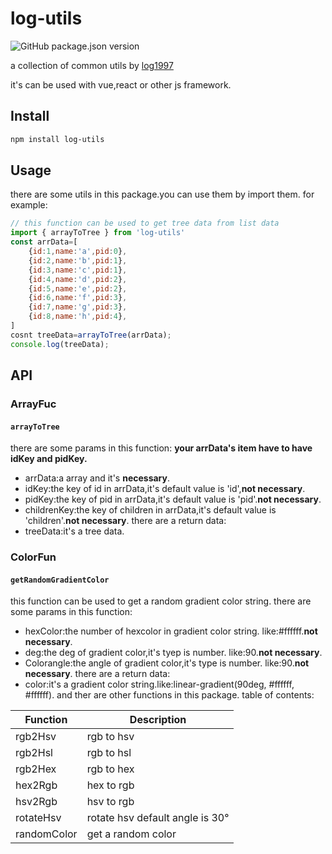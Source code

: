 # log-utils
<p><img alt="GitHub package.json version" src="https://img.shields.io/github/package-json/v/log1997/log-utils"></p>

a collection of common utils by [log1997](https://github.com/LOG1997)

it's can be used with vue,react or other js framework.

## Install

```bash
npm install log-utils
```

## Usage

there are some utils in this package.you can use them by import them.
for example:
```js
// this function can be used to get tree data from list data
import { arrayToTree } from 'log-utils'
const arrData=[
    {id:1,name:'a',pid:0},
    {id:2,name:'b',pid:1},
    {id:3,name:'c',pid:1},
    {id:4,name:'d',pid:2},
    {id:5,name:'e',pid:2},
    {id:6,name:'f',pid:3},
    {id:7,name:'g',pid:3},
    {id:8,name:'h',pid:4},
]
cosnt treeData=arrayToTree(arrData);
console.log(treeData);
```

## API

### ArrayFuc
#### `arrayToTree`
there are some params in this function:
**your arrData's item have to have idKey and pidKey.**
* arrData:a array and it's **necessary**.
* idKey:the key of id in arrData,it's default value is 'id',**not necessary**.
* pidKey:the key of pid in arrData,it's default value is 'pid'.**not necessary**.
* childrenKey:the key of children in arrData,it's default value is 'children'.**not necessary**.
there are a return data:
* treeData:it's a tree data.

### ColorFun
#### `getRandomGradientColor`
this function can be used to get a random gradient color string.
there are some params in this function:
* hexColor:the number of hexcolor in gradient color string. like:#ffffff.**not necessary**.
* deg:the deg of gradient color,it's tyep is number. like:90.**not necessary**.
* Colorangle:the angle of gradient color,it's type is number. like:90.**not necessary**.
there are a return data:
* color:it's a gradient color string.like:linear-gradient(90deg, #ffffff, #ffffff).
and ther are other functions in this package.
table of contents:

| Function | Description |
| --- | --- |
|rgb2Hsv|rgb to hsv|
|rgb2Hsl|rgb to hsl|
|rgb2Hex|rgb to hex|
|hex2Rgb|hex to rgb|
|hsv2Rgb|hsv to rgb|
|rotateHsv|rotate hsv default angle is 30°|
|randomColor|get a random color|